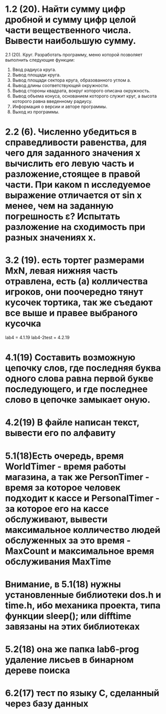# 1.2 (20). Найти сумму цифр дробной и сумму цифр целой части вещественного числа. Вывести наибольшую сумму.
 2.1 (20). Круг. Разработать программу, меню которой позволяет выполнить следующие функции:
1. Ввод радиуса круга.
2. Вывод площади круга.
3. Вывод площади сектора круга, образованного углом a.
4. Вывод длины соответствующей окружности.
5. Вывод стороны квадрата, вокруг которого описана окружность.
6. Вывод объема конуса, основанием которого служит круг, а высота которого равна введенному радиусу.
7. Информация о версии и авторе программы.
8. Выход из программы.
# 2.2 (6). Численно убедиться в справедливости равенства, для чего для заданного значения х вычислить его левую часть и разложение,стоящее в правой части. При каком n исследуемое выражение отличается от sin x менее, чем на заданную погрешность ε? Испытать разложение на сходимость при разных значениях х.
# 3.2 (19). есть тортег размерами MхN, левая нижняя часть отравлена, есть (а) колличества игроков, они поочередно тянут кусочек тортика, так же съедают все выше и правее выбраного кусочка
 lab4 = 4.1.19 lab4-2test = 4.2.19 
# 4.1(19) Составить возможную цепочку слов, где последняя буква одного слова равна первой букве последующего, и где последнее слово в цепочке замыкает оную.
# 4.2(19) В файле написан текст, вывести его по алфавиту 
# 5.1(18)Есть очередь, время WorldTimer - время работы магазина, а так же PersonTimer - время за которое человек подходит к кассе и PersonalTimer - за которое его на кассе обслуживают, вывести максимальное колличество людей обслуженных за это время - MaxCount и максимальное время обслуживания MaxTime 
# Внимание, в 5.1(18) нужны установленные библиотеки dos.h и time.h, ибо механика проекта, типа функции sleep(); или difftime завязаны на этих библиотеках
# 5.2(18) она же папка lab6-prog удаление лисьев в бинарном дереве поиска
# 6.2(17) тест по языку C, сделанный через базу данных
